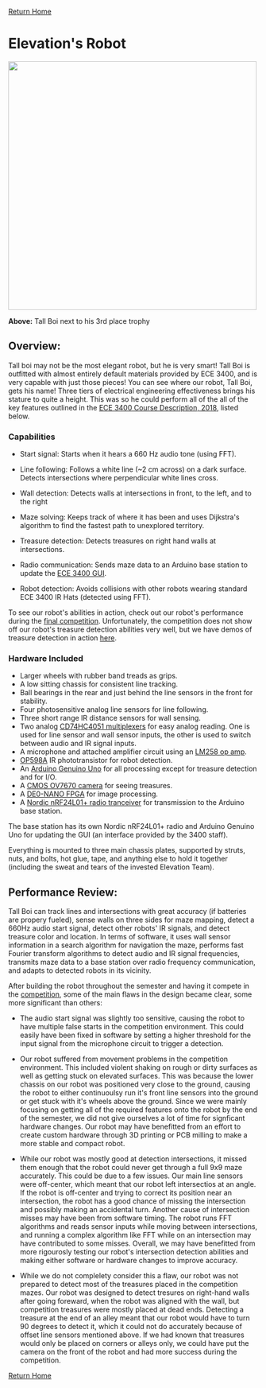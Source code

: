 [Return Home](https://ece3400-team14.github.io/Team-14-Website/)
# Elevation's Robot

<img src="https://user-images.githubusercontent.com/12742304/49548573-21d1cf00-f8b4-11e8-9a2c-1888b377abac.jpeg" width="500" />

**Above:** Tall Boi next to his 3rd place trophy

## Overview:
Tall boi may not be the most elegant robot, but he is very smart! Tall Boi is outfitted with almost entirely default materials provided by ECE 3400, and is very capable with just those pieces! You can see where our robot, Tall Boi, gets his name! Three tiers of electrical engineering effectiveness brings his stature to quite a height. This was so he could perform all of the all of the key features outlined in the [ECE 3400 Course Description, 2018](https://cei-lab.github.io/ece3400-2018/courseDescription.html), listed below.


### Capabilities

- Start signal: Starts when it hears a 660 Hz audio tone (using FFT).

- Line following: Follows a white line (~2 cm across) on a dark surface. Detects intersections where perpendicular white lines cross.

- Wall detection: Detects walls at intersections in front, to the left, and to the right

- Maze solving: Keeps track of where it has been and uses Dijkstra's algorithm to find the fastest path to unexplored territory.

- Treasure detection: Detects treasures on right hand walls at intersections.

- Radio communication: Sends maze data to an Arduino base station to update the [ECE 3400 GUI](https://github.com/backhous/ece3400-maze-gui).

- Robot detection: Avoids collisions with other robots wearing standard ECE 3400 IR Hats (detected using FFT).

To see our robot's abilities in action, check out our robot's performance during the [final competition](../finalCompetition.md). Unfortunately, the competition does not show off our robot's treasure detection abilities very well, but we have demos of treasure detection in action [here](preCompetitionUpdates.md).

### Hardware Included

* Larger wheels with rubber band treads as grips.
* A low sitting chassis for consistent line tracking.
* Ball bearings in the rear and just behind the line sensors in the front for stability.
* Four photosensitive analog line sensors for line following.
* Three short range IR distance sensors for wall sensing.
* Two analog [CD74HC4051 multiplexers](http://www.ti.com/lit/ds/symlink/cd74hc4051.pdf) for easy analog reading. One is used for line sensor and wall sensor inputs, the other is used to switch between audio and IR signal inputs. 
* A microphone and attached amplifier circuit using an [LM258 op amp](http://www.ti.com/lit/ds/symlink/lm158-n.pdf).
* [OP598A](http://www.mouser.com/ds/2/414/OP593-598-6739.pdf) IR phototransistor for robot detection. 
* An [Arduino Genuino Uno](https://store.arduino.cc/usa/arduino-uno-rev3) for all processing except for treasure detection and for I/O.
* A [CMOS OV7670 camera](http://web.mit.edu/6.111/www/f2016/tools/OV7670_2006.pdf) for seeing treasures. 
* A [DE0-NANO FPGA](http://www.ti.com/lit/ug/tidu737/tidu737.pdf) for image processing.
* A [Nordic nRF24L01+ radio tranceiver](https://www.sparkfun.com/datasheets/Components/SMD/nRF24L01Pluss_Preliminary_Product_Specification_v1_0.pdf) for transmission to the Arduino base station.

The base station has its own Nordic nRF24L01+ radio and Arduino Genuino Uno for updating the GUI (an interface provided by the 3400 staff).

Everything is mounted to three main chassis plates, supported by struts, nuts, and bolts, hot glue, tape, and anything else to hold it together (including the sweat and tears of the invested Elevation Team).

## Performance Review:

Tall Boi can track lines and intersections with great accuracy (if batteries are propery fueled), sense walls on three sides
for maze mapping, detect a 660Hz audio start signal, detect other robots' IR signals, and detect treasure color and location.
In terms of software, it uses wall sensor information in a search algorithm for navigation the maze,
performs fast Fourier transform algorithms to detect audio and IR signal frequencies, transmits maze data to a base station over radio frequency communication, and adapts to detected robots in its vicinity. 

After building the robot throughout the semester and having it compete in the [competition](../finalCompetition.md), some of the main flaws in the design became clear, some more significant than others:
- The audio start signal was slightly too sensitive, causing the robot to have multiple false starts in the competition environment. This could easily have been fixed in software by setting a higher threshold for the input signal from the microphone circuit to trigger a detection.

- Our robot suffered from movement problems in the competition environment. This included violent shaking on rough or dirty surfaces as well as getting stuck on elevated surfaces. This was because the lower chassis on our robot was positioned very close to the ground, causing the robot to either continuoulsy run it's front line sensors into the ground or get stuck with it's wheels above the ground. Since we were mainly focusing on getting all of the required features onto the robot by the end of the semester, we did not give ourselves a lot of time for signficant hardware changes. Our robot may have benefitted from an effort to create custom hardware through 3D printing or PCB milling to make a more stable and compact robot. 

- While our robot was mostly good at detection intersections, it missed them enough that the robot could never get through a full 9x9 maze accurately. This could be due to a few issues. Our main line sensors were off-center, which meant that our robot left intersectios at an angle. If the robot is off-center and trying to correct its position near an intersection, the robot has a good chance of missing the intersection and possibly making an accidental turn. Another cause of intersection misses may have been from software timing. The robot runs FFT algorithms and reads sensor inputs while moving between intersections, and running a complex algorithm like FFT while on an intersection may have contributed to some misses. Overall, we may have benefitted from more rigourosly testing our robot's intersection detection abilities and making either software or hardware changes to improve accuracy. 

- While we do not complelety consider this a flaw, our robot was not prepared to detect most of the treasures placed in the competition mazes. Our robot was designed to detect tresures on right-hand walls after going foreward, when the robot was aligned with the wall, but competition treasures were mostly placed at dead ends. Detecting a treasure at the end of an alley meant that our robot would have to turn 90 degrees to detect it, which it could not do accurately because of offset line sensors mentioned above. If we had known that treasures would only be placed on corners or alleys only, we could have put the camera on the front of the robot and had more success during the competition.

[Return Home](https://ece3400-team14.github.io/Team-14-Website/)
